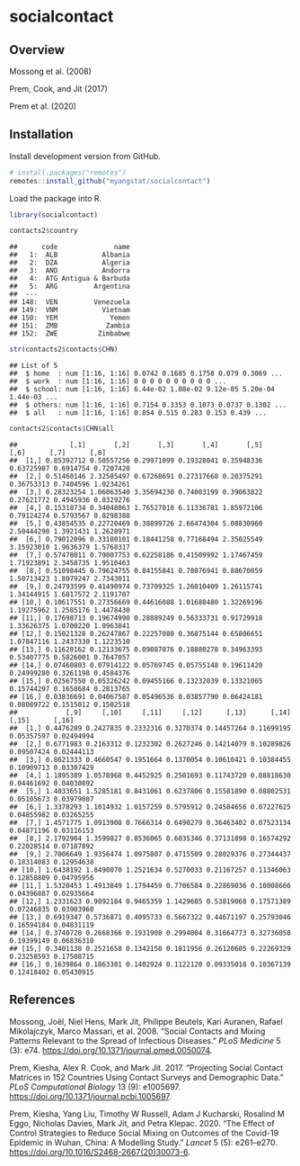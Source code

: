 socialcontact
================

## Overview

Mossong et al. (2008)

Prem, Cook, and Jit (2017)

Prem et al. (2020)

## Installation

Install development version from GitHub.

``` r
# install.packages("remotes")
remotes::install_github("myangstat/socialcontact")
```

Load the package into R.

``` r
library(socialcontact)
```

``` r
contacts2$country
```

    ##      code              name
    ##   1:  ALB           Albania
    ##   2:  DZA           Algeria
    ##   3:  AND           Andorra
    ##   4:  ATG Antigua & Barbuda
    ##   5:  ARG         Argentina
    ##  ---                       
    ## 148:  VEN         Venezuela
    ## 149:  VNM           Vietnam
    ## 150:  YEM             Yemen
    ## 151:  ZMB            Zambia
    ## 152:  ZWE          Zimbabwe

``` r
str(contacts2$contacts$CHN)
```

    ## List of 5
    ##  $ home  : num [1:16, 1:16] 0.0742 0.1685 0.1758 0.079 0.3069 ...
    ##  $ work  : num [1:16, 1:16] 0 0 0 0 0 0 0 0 0 0 ...
    ##  $ school: num [1:16, 1:16] 6.44e-02 1.08e-02 9.12e-05 5.20e-04 1.44e-03 ...
    ##  $ others: num [1:16, 1:16] 0.7154 0.3353 0.1073 0.0737 0.1302 ...
    ##  $ all   : num [1:16, 1:16] 0.854 0.515 0.283 0.153 0.439 ...

``` r
contacts2$contacts$CHN$all
```

    ##             [,1]       [,2]       [,3]       [,4]       [,5]       [,6]      [,7]      [,8]
    ##  [1,] 0.85392712 0.50557256 0.29971099 0.19328041 0.35948336 0.63725987 0.6914754 0.7207420
    ##  [2,] 0.51460146 2.32585497 0.67268691 0.27317668 0.20375291 0.36753313 0.7404596 1.0234261
    ##  [3,] 0.28323254 1.06063540 3.35694230 0.74003199 0.39063822 0.27621772 0.4945936 0.8329276
    ##  [4,] 0.15318734 0.34048063 1.76527010 6.11336781 1.85972106 0.79124274 0.5793567 0.8298388
    ##  [5,] 0.43854535 0.22720469 0.38899726 2.66474304 5.08830960 2.50444290 1.3921431 1.2628971
    ##  [6,] 0.79012096 0.33100101 0.18441258 0.77168494 2.35025549 3.15923010 1.9636379 1.5768317
    ##  [7,] 0.57478011 0.79007753 0.62258186 0.41509992 1.17467459 1.71923891 2.3458735 1.9510463
    ##  [8,] 0.51098445 0.79624755 0.84155841 0.78076941 0.88670059 1.50713423 1.8079247 2.7343011
    ##  [9,] 0.24793599 0.41490974 0.73709325 1.26010409 1.26115741 1.34144915 1.6817572 2.1191707
    ## [10,] 0.10617551 0.27356669 0.44616088 1.01680480 1.32269196 1.19275962 1.2585176 1.4478430
    ## [11,] 0.17698713 0.19674990 0.28889249 0.56333731 0.91729918 1.33626375 1.0700220 1.0963841
    ## [12,] 0.15021328 0.26247867 0.22257080 0.36875144 0.65806651 1.07847116 1.2437330 1.1223510
    ## [13,] 0.11620162 0.12133675 0.09087076 0.18880278 0.34963393 0.53407775 0.5826001 0.7647057
    ## [14,] 0.07460803 0.07914122 0.05769745 0.05755148 0.19611420 0.24999280 0.3261198 0.4584376
    ## [15,] 0.02567550 0.05326242 0.09455166 0.13232039 0.13321065 0.15744297 0.1658684 0.2813765
    ## [16,] 0.03836691 0.04067587 0.05496536 0.03857790 0.06424181 0.08089722 0.1515012 0.1502518
    ##            [,9]     [,10]     [,11]     [,12]      [,13]      [,14]      [,15]      [,16]
    ##  [1,] 0.4476289 0.2427835 0.2332316 0.3270374 0.14457264 0.11699195 0.05357597 0.02494994
    ##  [2,] 0.6771983 0.2163312 0.1232302 0.2627246 0.14214079 0.10289826 0.09507424 0.02444113
    ##  [3,] 0.8621333 0.4660547 0.1951664 0.1370054 0.10610421 0.10384455 0.10909713 0.03307429
    ##  [4,] 1.1895389 1.0578968 0.4452925 0.2501693 0.11743720 0.08818630 0.04461692 0.04030892
    ##  [5,] 1.4033651 1.5285181 0.8431061 0.6237806 0.15581890 0.08802531 0.05105673 0.03979087
    ##  [6,] 1.3378293 1.1014932 1.0157259 0.5795912 0.24584656 0.07227625 0.04855982 0.03265255
    ##  [7,] 1.4571775 1.0913908 0.7666314 0.6490279 0.36463402 0.07523134 0.04871196 0.03116153
    ##  [8,] 2.1792904 1.3599827 0.8536065 0.6035346 0.37131898 0.16574292 0.22028514 0.07187892
    ##  [9,] 2.7006649 1.9356474 1.0975807 0.4715509 0.28029376 0.27344437 0.18314083 0.12954638
    ## [10,] 1.6438192 1.8490070 1.2521634 0.5270033 0.21167257 0.11346063 0.12858809 0.04795956
    ## [11,] 1.5320453 1.4913849 1.1794459 0.7706584 0.22869036 0.10008666 0.04396887 0.02935664
    ## [12,] 1.2331623 0.9092184 0.9465359 1.1429605 0.53819068 0.17571389 0.07246835 0.03903960
    ## [13,] 0.6919347 0.5736871 0.4095733 0.5667322 0.44671197 0.25793046 0.16594184 0.04831119
    ## [14,] 0.3740728 0.2668366 0.1931908 0.2994004 0.31664773 0.32736058 0.19399149 0.06836310
    ## [15,] 0.3401138 0.2521658 0.1342158 0.1811956 0.26120605 0.22269329 0.23258593 0.17508715
    ## [16,] 0.1639864 0.1863301 0.1402924 0.1122120 0.09335018 0.10367139 0.12418402 0.05430915

## References

<div id="refs" class="references">

<div id="ref-Mossong2008">

Mossong, Joël, Niel Hens, Mark Jit, Philippe Beutels, Kari Auranen,
Rafael Mikolajczyk, Marco Massari, et al. 2008. “Social Contacts and
Mixing Patterns Relevant to the Spread of Infectious Diseases.” *PLoS
Medicine* 5 (3): e74. <https://doi.org/10.1371/journal.pmed.0050074>.

</div>

<div id="ref-Prem2017">

Prem, Kiesha, Alex R. Cook, and Mark Jit. 2017. “Projecting Social
Contact Matrices in 152 Countries Using Contact Surveys and Demographic
Data.” *PLoS Computational Biology* 13 (9): e1005697.
<https://doi.org/10.1371/journal.pcbi.1005697>.

</div>

<div id="ref-Prem2020">

Prem, Kiesha, Yang Liu, Timothy W Russell, Adam J Kucharski, Rosalind M
Eggo, Nicholas Davies, Mark Jit, and Petra Klepac. 2020. “The Effect of
Control Strategies to Reduce Social Mixing on Outcomes of the Covid-19
Epidemic in Wuhan, China: A Modelling Study.” *Lancet* 5 (5): e261–e270.
<https://doi.org/10.1016/S2468-2667(20)30073-6>.

</div>

</div>
